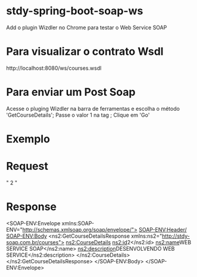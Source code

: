 # stdy-spring-boot-soap-ws

Add o plugin Wizdler no Chrome para testar o Web Service SOAP

# Para visualizar o contrato Wsdl

http://localhost:8080/ws/courses.wsdl

# Para enviar um Post Soap

Acesse o pluging Wizdler na barra de ferramentas e escolha o método 'GetCourseDetails';
Passe o valor 1 na tag <id>;
Clique em 'Go'

# Exemplo

# Request

"<Envelope xmlns="http://schemas.xmlsoap.org/soap/envelope/">
    <Body>
        <GetCourseDetailsRequest xmlns="http://stdy-soap.com.br/courses">
            <id>2</id>
        </GetCourseDetailsRequest>
    </Body>
</Envelope> "

# Response

<SOAP-ENV:Envelope xmlns:SOAP-ENV="http://schemas.xmlsoap.org/soap/envelope/">
    <SOAP-ENV:Header/>
    <SOAP-ENV:Body>
        <ns2:GetCourseDetailsResponse xmlns:ns2="http://stdy-soap.com.br/courses">
            <ns2:CourseDetails>
                <ns2:id>2</ns2:id>
                <ns2:name>WEB SERVICE SOAP</ns2:name>
                <ns2:description>DESENVOLVENDO WEB SERVICE</ns2:description>
            </ns2:CourseDetails>
        </ns2:GetCourseDetailsResponse>
    </SOAP-ENV:Body>
</SOAP-ENV:Envelope>

